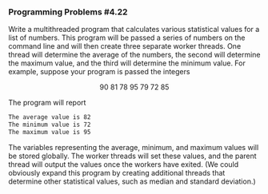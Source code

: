 ### Programming Problems #4.22
Write a multithreaded program that calculates various statistical values for a list of numbers. 
This program will be passed a series of numbers on the command line and will then create three separate worker threads. 
One thread will determine the average of the numbers, the second will determine the maximum value, and the third will determine the minimum value. 
For example, suppose your program is passed the integers

$$
90\ 81\ 78\ 95\ 79\ 72\ 85
$$

The program will report

```bash
The average value is 82
The minimum value is 72
The maximum value is 95
```

The variables representing the average, minimum, and maximum values will be stored globally. 
The worker threads will set these values, and the parent thread will output the values once the workers have exited. 
(We could obviously expand this program by creating additional threads that determine other statistical values, such as median and standard deviation.)
